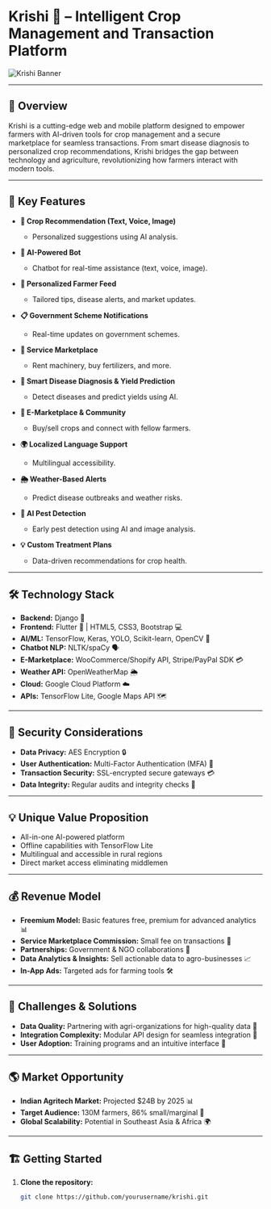 # Krishi 🌾 – Intelligent Crop Management and Transaction Platform

![Krishi Banner](https://github.com/amansaroj9616/Prototype_Krishi/blob/d699f6634b33955c82e03514620470122d26ffb3/Krishi_logo_noBG.png)

---

## 🌟 Overview

Krishi is a cutting-edge web and mobile platform designed to empower farmers with AI-driven tools for crop management and a secure marketplace for seamless transactions. From smart disease diagnosis to personalized crop recommendations, Krishi bridges the gap between technology and agriculture, revolutionizing how farmers interact with modern tools.

---

## 🚀 Key Features

- **🌱 Crop Recommendation (Text, Voice, Image)**
  - Personalized suggestions using AI analysis.
  
- **🤖 AI-Powered Bot**
  - Chatbot for real-time assistance (text, voice, image).

- **📢 Personalized Farmer Feed**
  - Tailored tips, disease alerts, and market updates.

- **📋 Government Scheme Notifications**
  - Real-time updates on government schemes.

- **🛒 Service Marketplace**
  - Rent machinery, buy fertilizers, and more.

- **🧪 Smart Disease Diagnosis & Yield Prediction**
  - Detect diseases and predict yields using AI.

- **💬 E-Marketplace & Community**
  - Buy/sell crops and connect with fellow farmers.

- **🌍 Localized Language Support**
  - Multilingual accessibility.

- **🌦️ Weather-Based Alerts**
  - Predict disease outbreaks and weather risks.

- **🐛 AI Pest Detection**
  - Early pest detection using AI and image analysis.

- **💡 Custom Treatment Plans**
  - Data-driven recommendations for crop health.

---

## 🛠️ Technology Stack

- **Backend:** Django 🐍
- **Frontend:** Flutter 📱 | HTML5, CSS3, Bootstrap 💻
- **AI/ML:** TensorFlow, Keras, YOLO, Scikit-learn, OpenCV 🤖
- **Chatbot NLP:** NLTK/spaCy 🗣️
- **E-Marketplace:** WooCommerce/Shopify API, Stripe/PayPal SDK 💳
- **Weather API:** OpenWeatherMap 🌦️
- **Cloud:** Google Cloud Platform ☁️
- **APIs:** TensorFlow Lite, Google Maps API 🗺️

---

## 🔐 Security Considerations

- **Data Privacy:** AES Encryption 🔒
- **User Authentication:** Multi-Factor Authentication (MFA) 🔑
- **Transaction Security:** SSL-encrypted secure gateways 💳
- **Data Integrity:** Regular audits and integrity checks 🧾

---

## 💡 Unique Value Proposition

- All-in-one AI-powered platform
- Offline capabilities with TensorFlow Lite
- Multilingual and accessible in rural regions
- Direct market access eliminating middlemen

---

## 💰 Revenue Model

- **Freemium Model:** Basic features free, premium for advanced analytics 📊
- **Service Marketplace Commission:** Small fee on transactions 💼
- **Partnerships:** Government & NGO collaborations 🤝
- **Data Analytics & Insights:** Sell actionable data to agro-businesses 📈
- **In-App Ads:** Targeted ads for farming tools 🛠️

---

## 🚧 Challenges & Solutions

- **Data Quality:** Partnering with agri-organizations for high-quality data 🌾
- **Integration Complexity:** Modular API design for seamless integration 🔗
- **User Adoption:** Training programs and an intuitive interface 📱

---

## 🌎 Market Opportunity

- **Indian Agritech Market:** Projected $24B by 2025 📊
- **Target Audience:** 130M farmers, 86% small/marginal 🚜
- **Global Scalability:** Potential in Southeast Asia & Africa 🌍

---

## 🏗️ Getting Started

1. **Clone the repository:**
   ```bash
   git clone https://github.com/yourusername/krishi.git
